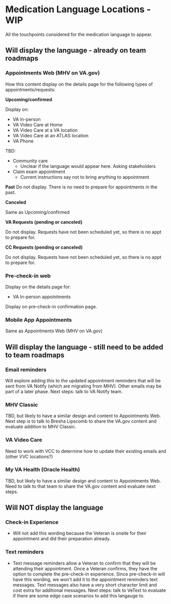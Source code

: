 # Medication Language Locations - WIP

All the touchpoints considered for the medication language to appear.

## Will display the language - already on team roadmaps

### Appointments Web (MHV on VA.gov)

How this content display on the details page for the following types of appointments/requests:

**Upcoming/confirmed**

Display on:
- VA In-person
- VA Video Care at Home
- VA Video Care at a VA location
- VA Video Care at an ATLAS location
- VA Phone

TBD:
- Community care
     - Unclear if the language would appear here. Asking stakeholders
- Claim exam appointment
     - Current instructions say not to bring anything to appointment

**Past**
Do not display. There is no need to prepare for appointments in the past.

**Canceled**

Same as Upcoming/confirmed

**VA Requests (pending or canceled)**

Do not display. Requests have not been scheduled yet, so there is no appt to prepare for.

**CC Requests (pending or canceled)**

Do not display. Requests have not been scheduled yet, so there is no appt to prepare for.

### Pre-check-in web

Display on the details page for:
- VA In-person appointments

Display on pre-check-in confirmation page.

### Mobile App Appointments

Same as Appointments Web (MHV on VA.gov)

## Will display the language - still need to be added to team roadmaps

### Email reminders

Will explore adding this to the updated appointment reminders that will be sent from VA Notify (which are migrating from MHV). Other emails may be part of a later phase. Next steps: talk to VA Notify team.

### MHV Classic

TBD, but likely to have a similar design and content to Appointments Web. Next step is to talk to Bresha Lipscomb to share the VA.gov content and evaluate addition to MHV Classic.

### VA Video Care
Need to work with VCC to determine how to update their existing emails and (other VVC locations?)

### My VA Health (Oracle Health)
TBD, but likely to have a similar design and content to Appointments Web. Need to talk to that team to share the VA.gov content and evaluate next steps.

## Will NOT display the language

### Check-in Experience

- Will not add this wording because the Veteran is onsite for their appointment and did their preparation already.

### Text reminders
- Text message reminders allow a Veteran to confirm that they will be attending their appointment. Once a Veteran confirms, they have the option to complete the pre-check-in experience. Since pre-check-in will have this wording, we won't add it to the appointment reminders text messages. Text messages also have a very short character limit and cost extra for additional messages. Next steps: talk to VeText to evaluate if there are some edge case scenarios to add this langauge to.
